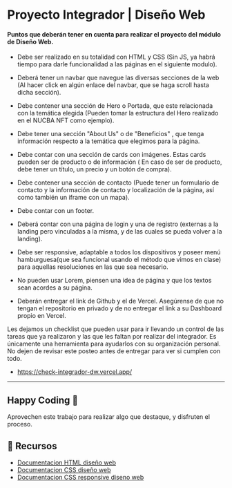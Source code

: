 # Proyecto Integrador | Diseño Web

#### Puntos que deberán tener en cuenta para realizar el proyecto del módulo de Diseño Web.

- Debe ser realizado en su totalidad con HTML y CSS (Sin JS, ya habrá tiempo para darle funcionalidad a las páginas en el siguiente modulo).

- Deberá tener un navbar que navegue las diversas secciones de la web (Al hacer click en algún enlace del navbar, que se haga scroll hasta dicha sección).

- Debe contener una sección de Hero o Portada, que este relacionada con la temática elegida (Pueden tomar la estructura del Hero realizado en el NUCBA NFT como ejemplo).

- Debe tener una sección "About Us" o de "Beneficios" , que tenga información respecto a la temática que elegimos para la página.

- Debe contar con una sección de cards con imágenes. Estas cards pueden ser de producto o de información ( En caso de ser de producto, debe tener un título, un precio y un botón de compra).

- Debe contener una sección de contacto (Puede tener un formulario de contacto y la información de contacto y localización de la página, así como también un iframe con un mapa).

- Debe contar con un footer.

- Deberá contar con una página de login y una de registro (externas a la landing pero vinculadas a la misma, y de las cuales se pueda volver a la landing).

- Debe ser responsive, adaptable a todos los dispositivos y poseer menú hamburguesa(que sea funcional usando el método que vimos en clase) para aquellas resoluciones en las que sea necesario.

- No pueden usar Lorem, piensen una idea de página y que los textos sean acordes a su página.

- Deberán entregar el link de Github y el de Vercel. Asegúrense de que no tengan el repositorio en privado y de no entregar el link a su Dashboard propio en Vercel.


Les dejamos un checklist que pueden usar para ir llevando un control de las tareas que ya realizaron y las que les faltan por realizar del integrador. Es únicamente una herramienta para ayudarlos con su organización personal. No dejen de revisar este posteo antes de entregar para ver si cumplen con todo.

- https://check-integrador-dw.vercel.app/

***

## Happy Coding 🚀

Aprovechen este trabajo para realizar algo que destaque, y disfruten el proceso.

## 🔗 Recursos
- [Documentacion HTML diseño web](https://plataforma.nucba.io/c/documentaciones/documentacion-html-diseno-web)
- [Documentacion CSS diseño web](https://plataforma.nucba.io/c/documentaciones/documentacion-css-diseno-web)
- [Documentacion CSS responsive diseno web](https://plataforma.nucba.io/c/documentaciones/documentacion-css-responsive-diseno-web)
